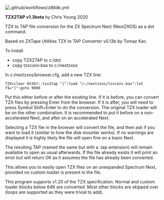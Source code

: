 ![.github/workflows/z88dk.yml](https://github.com/chris-y/tzx2tap/workflows/.github/workflows/z88dk.yml/badge.svg)


**TZX2TAP v1.3beta** by Chris Young 2020

TZX to TAP file conversion for the ZX Spectrum Next (NextZXOS) as a dot command.

Based on ZXTape Utilities TZX to TAP Converter v0.13b by Tomaz Kac.

To install
- copy TZX2TAP to c:/dot
- copy tzxconv.bas to c:/nextzxos

In c:/nextzxos/browser.cfg, add a new TZX line:

    TZX<clear 65367:.tzx2tap "|":load "c:/nextzxos/tzxconv.bas":let f$="|":goto 9000

Put this either before or after the existing line.  If it is before, you can convert TZX files by pressing Enter from the browser.  If it is after, you will need to press Symbol Shift+Enter to do the conversion.  The original TZX loader will be on the other combination.  It is recommended to put it before on a non-accelerated Next, and after on an accelerated Next.

Selecting a TZX file in the browser will convert the file, and then ask if you want to load it (similar to how the disk mounter works).  If no warnings are displayed it is highly likely the file will open fine on a basic Next.

The resulting TAP (named the same but with a .tap extension) will remain available to open as usual afterwards.  If the file already exists it will print an error but will return OK as it assumes the file has already been converted.

This allows you to easily open TZX files on an unexpanded Spectrum Next, provided no custom loader is present in the file.

This program supports v1.20 of the TZX specification.  Normal and custom loader blocks below 64K are converted.  Most other blocks are skipped over (loops are supported as they were trivial to add).
